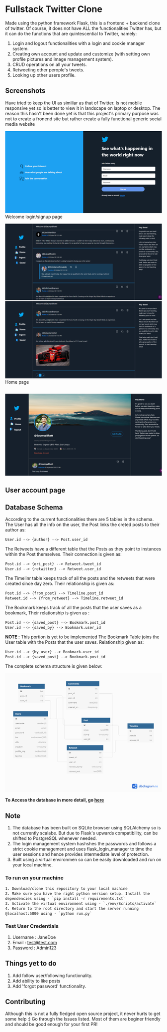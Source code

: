 # Fullstack Twitter Clone

Made using the python framework Flask, this is a frontend + backend clone of twitter. Of course, it does not have ALL the functionalities Twitter has, but it can do the functions that are quintescential to Twitter, namely:

1. Login and logout functionalities with a login and cookie manager system.
2. Creating own account and update and customize (with setting own profile pictures and image management system).
3. CRUD operations on all your tweets.
4. Retweeting other perople's tweets.
5. Looking up other users profile.

## Screenshots

Have tried to keep the UI as similiar as that of Twitter. Is not mobile responsive yet so is better to view it in landscape on laptop or desktop. The reason this hasn't been done yet is that this project's primary purpose was not to create a fronend site but rather create a fully functional generic social media website

![login page](Extra/Images/login_page.png)
Welcome login/signup page

![home page](Extra/Images/home_page_1.png)
![home page](Extra/Images/home_page_2.png)
Home page

## ![user page](Extra/Images/user_page.png)
## User account page

## Database Schema

According to the current functionalities there are 5 tables in the schema. The User has all the info on the user, the Post links the creted posts to their author as:

    User.id --> {author} --> Post.user_id

The Retweets have a different table that the Posts as they point to instances within the Post themselves. Their connection is given as:

    Post.id --> {ori_post} --> Retweet.tweet_id
    User.id --> {retwitter} --> Retweet.user_id

The Timelinr table keeps track of all the posts and the retweets that were created since day zero. Their relationship is given as:

    Post.id --> {from_post} --> Timeline.post_id
    Retweet.id --> {from_retweet} --> Timeline.retweet_id

The Bookmark keeps track of all the posts that the user saves as a bookmark, Their relationship is given as :

    Post.id --> {saved_post} --> Bookmark.post_id
    User.id --> {saved_by} --> Bookmark.user_id

__NOTE :__ This portion is yet to be implemented
The Bookmark Table joins the User table with the Posts that the user saves. Relationship given as:

    User.id --> {by_user} --> Bookmark.user_id
    Post.id --> {saved_post} --> Bookmark.post_id

The complete schema structure is given below:

![Database Schema](Extra/Images/Twitter-Clone.png)

__To Access the database in more detail, go [here](https://dbdiagram.io/d/5f7185f53a78976d7b757403)__

## Note

1. The database has been built on SQLite browser using SQLAlchemy so is not currently scalabe. But due to Flask's upwards compatibility, can be shifted to PostgreSQL whenever needed.
2. The login management system hashshes the passwords and follows a strict cookie management and uses flask_login_manager to time the user sessions and hence provides intermediate level of protection.
3. Built using a virtual environmen so can be easily downloaded and run on your local machine.

### To run on your machine

    1. Download/clone this repository to your local machine
    2. Make sure you have the right python version setup. Install the dependencies using - `pip install -r requirements.txt`
    3. Activate the virtual environment using - `./env/Scripts/activate`
    4. Return to the root directory and start the server running @localhost:5000 using - `python run.py`

### Test User Credentials

1. Username : JaneDoe
2. Email : test@test.com
3. Password : Admin123

## Things yet to do

1. Add follow user/following functionality.
2. Add ability to like posts
3. Add 'forgot password' functionality.

## Contributing

Although this is not a fully fledged open source project, it never hurts to get some help :)
Go through the Issues listed. Most of them are beginer friendly and should be good enough for your first PR!
